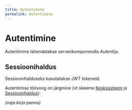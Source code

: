 ```yaml
---
title: Autentimine
permalink: Autentimine
---
```


# Autentimine

Autentimine lahendatakse serverikomponendis Autentija. 

## Sessioonihaldus

Sessioonihalduseks kasutatakse JWT tokeneid.

Autentimise töövoog on järgmine (vt skeeme [Kesksüsteem](Kesk) ja [Sessioonihaldus](Sessioonihaldus)):

_(vaja kirja panna)_

